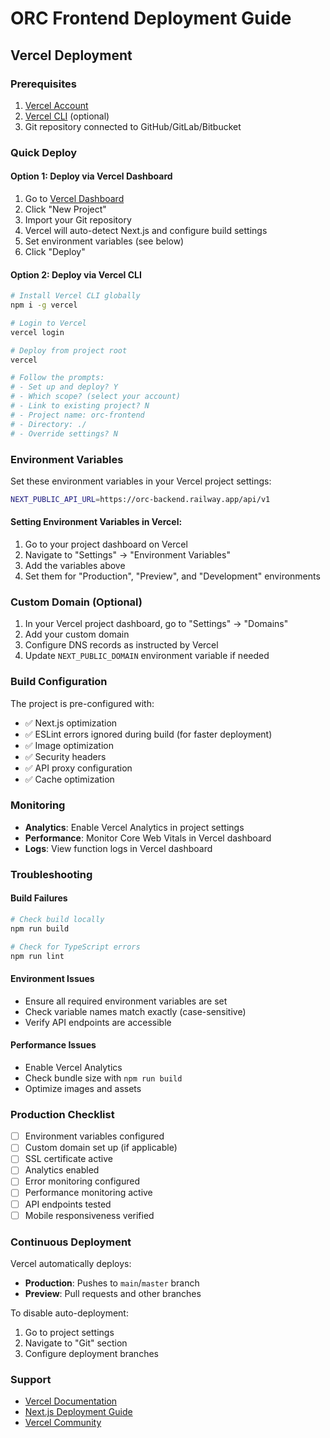 # ORC Frontend Deployment Guide

## Vercel Deployment

### Prerequisites
1. [Vercel Account](https://vercel.com/signup)
2. [Vercel CLI](https://vercel.com/cli) (optional)
3. Git repository connected to GitHub/GitLab/Bitbucket

### Quick Deploy

#### Option 1: Deploy via Vercel Dashboard
1. Go to [Vercel Dashboard](https://vercel.com/dashboard)
2. Click "New Project"
3. Import your Git repository
4. Vercel will auto-detect Next.js and configure build settings
5. Set environment variables (see below)
6. Click "Deploy"

#### Option 2: Deploy via Vercel CLI
```bash
# Install Vercel CLI globally
npm i -g vercel

# Login to Vercel
vercel login

# Deploy from project root
vercel

# Follow the prompts:
# - Set up and deploy? Y
# - Which scope? (select your account)
# - Link to existing project? N
# - Project name: orc-frontend
# - Directory: ./
# - Override settings? N
```

### Environment Variables

Set these environment variables in your Vercel project settings:

```bash
NEXT_PUBLIC_API_URL=https://orc-backend.railway.app/api/v1
```

#### Setting Environment Variables in Vercel:
1. Go to your project dashboard on Vercel
2. Navigate to "Settings" → "Environment Variables"
3. Add the variables above
4. Set them for "Production", "Preview", and "Development" environments

### Custom Domain (Optional)

1. In your Vercel project dashboard, go to "Settings" → "Domains"
2. Add your custom domain
3. Configure DNS records as instructed by Vercel
4. Update `NEXT_PUBLIC_DOMAIN` environment variable if needed

### Build Configuration

The project is pre-configured with:
- ✅ Next.js optimization
- ✅ ESLint errors ignored during build (for faster deployment)
- ✅ Image optimization
- ✅ Security headers
- ✅ API proxy configuration
- ✅ Cache optimization

### Monitoring

- **Analytics**: Enable Vercel Analytics in project settings
- **Performance**: Monitor Core Web Vitals in Vercel dashboard
- **Logs**: View function logs in Vercel dashboard

### Troubleshooting

#### Build Failures
```bash
# Check build locally
npm run build

# Check for TypeScript errors
npm run lint
```

#### Environment Issues
- Ensure all required environment variables are set
- Check variable names match exactly (case-sensitive)
- Verify API endpoints are accessible

#### Performance Issues
- Enable Vercel Analytics
- Check bundle size with `npm run build`
- Optimize images and assets

### Production Checklist

- [ ] Environment variables configured
- [ ] Custom domain set up (if applicable)
- [ ] SSL certificate active
- [ ] Analytics enabled
- [ ] Error monitoring configured
- [ ] Performance monitoring active
- [ ] API endpoints tested
- [ ] Mobile responsiveness verified

### Continuous Deployment

Vercel automatically deploys:
- **Production**: Pushes to `main`/`master` branch
- **Preview**: Pull requests and other branches

To disable auto-deployment:
1. Go to project settings
2. Navigate to "Git" section
3. Configure deployment branches

### Support

- [Vercel Documentation](https://vercel.com/docs)
- [Next.js Deployment Guide](https://nextjs.org/docs/deployment)
- [Vercel Community](https://github.com/vercel/vercel/discussions)